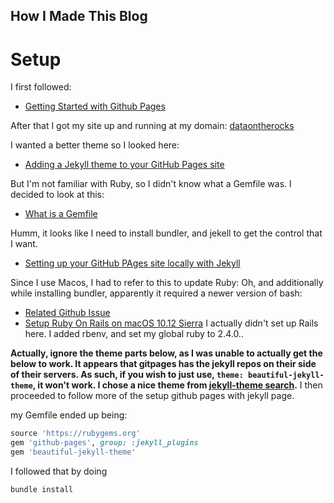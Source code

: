 ## How I Made This Blog

# Setup
I first followed:
- [Getting Started with Github Pages](https://guides.github.com/features/pages/)

After that I got my site up and running at my domain:
[dataontherocks](https://jeffery-do.github.io/)

I wanted a better theme so I looked here:
- [Adding a Jekyll theme to your GitHub Pages site](https://help.github.com/articles/adding-a-jekyll-theme-to-your-github-pages-site/)

But I'm not familiar with Ruby, so I didn't know what a Gemfile was.
I decided to look at this:
- [What is a Gemfile](http://tosbourn.com/what-is-the-gemfile/)

Humm, it looks like I need to install bundler, and jekell to get the control that I want.
- [Setting up your GitHub PAges site locally with Jekyll](https://help.github.com/articles/setting-up-your-github-pages-site-locally-with-jekyll/)

Since I use Macos, I had to refer to this to update Ruby:
Oh, and additionally while installing bundler, apparently it required a newer version of bash:
- [Related Github Issue](https://github.com/Homebrew/homebrew-core/issues/5799)
- [Setup Ruby On Rails on macOS 10.12 Sierra](https://gorails.com/setup/osx/10.12-sierra) I actually didn't set up Rails here. I added rbenv, and set my global ruby to 2.4.0..

**Actually, ignore the theme parts below, as I was unable to actually get the below to work. It appears that gitpages has the jekyll repos on their side of their servers. As such, if you wish to just use, `theme: beautiful-jekyll-theme`, it won't work.
I chose a nice theme from [jekyll-theme search](https://rubygems.org/search?utf8=%E2%9C%93&query=jekyll-theme).**
I then proceeded to follow more of the setup github pages with jekyll page.

my Gemfile ended up being:
``` ruby
source 'https://rubygems.org'
gem 'github-pages', group: :jekyll_plugins
gem 'beautiful-jekyll-theme'
```

I followed that by doing
``` bash
bundle install
```
